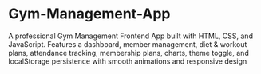 # Gym-Management-App
A professional Gym Management Frontend App built with HTML, CSS, and JavaScript. Features a dashboard, member management, diet &amp; workout plans, attendance tracking, membership plans, charts, theme toggle, and localStorage persistence with smooth animations and responsive design
